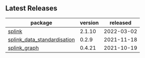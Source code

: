 ## Latest Releases
| package | version | released |
|--------------|-----------|-------------|
| [splink](https://github.com/moj-analytical-services/splink) | 2.1.10 | 2022-03-02 |
| [splink_data_standardisation](https://github.com/moj-analytical-services/splink_data_standardisation) | 0.2.9 | 2021-11-18 |
| [splink_graph](https://github.com/moj-analytical-services/splink_graph) | 0.4.21 | 2021-10-19 |
